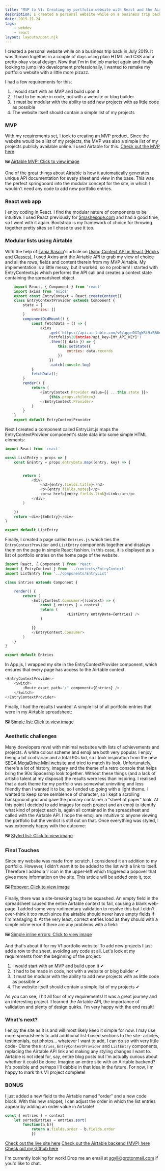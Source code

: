 ```yaml
---
title: "MVP to V1: Creating my portfolio website with React and the Airtable API"
description: I created a personal website while on a business trip back in July 2019. It was thrown together in a couple of days using plain HTML and CSS and a pretty okay visual design. Now that I'm in the job market again and finally looking to jump into development professionally, I wanted to remake my portfolio website with a little more pizazz.
date: 2019-11-24
tags: 
    - webdev
    - react
layout: layouts/post.njk
---
```

I created a personal website while on a business trip back in July 2019. It was thrown together in a couple of days using plain HTML and CSS and a pretty okay visual design. Now that I'm in the job market again and finally looking to jump into development professionally, I wanted to remake my portfolio website with a little more pizazz.

I had a few requirements for this:
1. I would start with an MVP and build upon it
2. It had to be made in code, not with a website or blog builder
3. It must be modular with the ability to add new projects with as little code as possible
4. The website itself should contain a simple list of my projects


### MVP
With my requirements set, I took to creating an MVP product. Since the website would be a list of my projects, the MVP was also a simple list of my projects publicly available online. I used Airtable for this. [Check out the MVP here](https://airtable.com/shre8qIxVeziaXfOQ/tblMvHba5g75ohHHM?blocks=hide).

🖼️ [Airtable MVP: Click to view image](https://thepracticaldev.s3.amazonaws.com/i/swvnp5986qk00g673zs7.png)

One of the great things about Airtable is how it automatically generates unique API documentation for every sheet and view in the base. This was the perfect springboard into the modular concept for the site, in which I wouldn't need any code to add new portfolio entries.


### React web app
I enjoy coding in React. I find the modular nature of components to be intuitive. I used React previously for [Smashesque.com](smashesque.com) and had a good time, so I went with it again. Bootstrap is my framework of choice for throwing together pretty sites so I chose to use it too.


### Modular lists using Airtable
With the help of [Tania Rascia](https://dev.to/taniarascia)'s article on [Using Context API in React (Hooks and Classes)](https://www.taniarascia.com/using-context-api-in-react/), I used Axios and the Airtable API to grab my view of choice and all the rows, fields and content therein from my MVP Airtable. My implementation is a little messy, but it worked, so no problem!
I started with EntryContexts.js which performs the API call and creates a context state containing the spreadsheet object.

```javascript
    import React, { Component } from 'react'
    import axios from 'axios'
    export const EntryContext = React.createContext()
    class EntryContextProvider extends Component {
        state = {
            entries: []
        }
        componentDidMount() {
            const fetchData = () => {
                axios
                    .get('https://api.airtable.com/v0/appeDXIgWSt9xRB6n/
                    Portfolio%20Entries?api_key=[MY_API_KEY]')
                    .then(({ data }) => {
                        this.setState({
                            entries: data.records
                        })
                    })
                    .catch(console.log)
            }
            fetchData();
        }
        render() {
            return (
                <EntryContext.Provider value={{ ...this.state }}>
                    {this.props.children}
                </EntryContext.Provider>
            )
        }
    }
    export default EntryContextProvider
```

Next I created a component called EntryList.js maps the EntryContextProvider component's state data into some simple HTML elements:
```javascript
import React from 'react'

const ListEntry = props => {
    const EnEntry = props.entryData.map((entry, key) => {


        return (
            <div>
                <h3>{entry.fields.title}</h3>
                <p>{entry.fields.notes}</p>
                <p><a href={entry.fields.link}>Link</a></p>
            </div>
        )

    })
    return <div>{EnEntry}</div>
}

export default ListEntry
```

Finally, I created a page called `Entries.js` which ties the `EntryContextProvider` and `ListEntry` components together and displays them on the page in simple React fashion. In this case, it is displayed as a list of portfolio entries on the home page of the website.
```javascript
import React, { Component } from 'react'
import { EntryContext } from '../contexts/EntryContext'
import ListEntry from '../components/EntryList'

class Entries extends Component {

    render() {
        return (
            <EntryContext.Consumer>{(context) => {
                const { entries } = context
                return (
                            <ListEntry entryData={entries} />
                )

            }}
            </EntryContext.Consumer>
        )
    }
}

export default Entries
```

In App.js, I wrapped my site in the EntryContextProvider component, which ensures that every page has access to the Airtable context.
```javascript
<EntryContextProvider>
    <Switch>
        <Route exact path="/" component={Entries} />
    </Switch>
</EntryContextProvider>
```

Finally, I had the results I wanted! A simple list of all portfolio entries that were in my Airtable spreadsheet:

🖼️ [Simple list: Click to view image](https://thepracticaldev.s3.amazonaws.com/i/cybsyolz0md43i9uq9kr.PNG)


### Aesthetic challenges
Many developers revel with minimal websites with lists of achievements and projects. A white colour scheme and emoji are both very popular. I enjoy being a bit contrarian and a total 90s kid, so I took inspiration from the new [SEGA MegaDrive Mini website](https://megadrivemini.sega.com/) and tried to match its look. Unfortunately, there's a lot of history, imagery and the theme of a retro console that helps bring the 90s Spaceship look together. Without these things (and a lack of artistic talent at my disposal) the results were less than inspiring. I realised that a dark theme for my portfolio was somewhat uninviting and less friendly than I wanted it to be, so I ended up going with a light theme. I wanted to keep some semblence of character, so I kept a scrolling background grid and gave the primary container a "sheet of paper" look. At this point I decided to add images for each project and an emoji to identify what kind of project each is, again all contained in the spreadsheet and called with the Airtable API. I hope the emoji are intuitive to anyone viewing the portfolio but the verdict is still out on that. Once everything was styled, I was extremely happy with the outcome:

🖼️ [Styled list: Click to view image](https://thepracticaldev.s3.amazonaws.com/i/vttiq9v63fwl0p0jwmva.PNG)


### Final Touches
Since my website was made from scratch, I considered it an addition to my portfolio. However, I didn't want it to be added to the list with a link to itself. Therefore I added a ❔ icon in the upper-left which triggered a popover that gives more information on the site. This article will be added onto it, too:

🖼️ [Popover: Click to view image](https://thepracticaldev.s3.amazonaws.com/i/01gy48dmiozz2ke2lbrw.PNG)

Finally, there was a site-breaking bug to be squashed. An empty field in the spreadsheet caused the entire Airtable context to fail, causing a blank web-page. I added some very rudimentary validation to resolve this but I didn't over-think it too much since the airtable should never have empty fields if I'm managing it. At the very least, correct entries load as they should with a simple inline error if there are any problems with a field:

🖼️ [Simple inline errors: Click to view image](https://thepracticaldev.s3.amazonaws.com/i/3fc7ob76vhqp02b08vxp.PNG)

And that's about it for my V1 portfolio website! To add new projects I just add a row to the sheet, avoiding any code at all. Let's look at my requirements from the beginning of the project:

1. I would start with an MVP and build upon it ✔
2. It had to be made in code, not with a website or blog builder ✔
3. It must be modular with the ability to add new projects with as little code as possible ✔
4. The website itself should contain a simple list of my projects ✔

As you can see, I hit all four of my requirements! It was a great journey and an interesting project. I learned the Airtable API, the importance of validation and plenty of design quirks. I'm very happy with the end result!


### What's next?
I enjoy the site as it is and will most likely keep it simple for now. I may use more spreadsheets to add additional list-based sections to the site- articles, testimonials, cat photos... whatever I want to add, I can do so with very little code- Clone the `Entries`, `EntryContextProvider` and `ListEntry` components, replacing the Airtable API link and making any styling changes I want to.
Airtable is not ideal for, say, entire blog posts but I'm actually curious about whether it could be done. Imagine an entire site with an Airtable backend? It's possible and perhaps I'll dabble in that idea in the future. For now, I'm happy to mark this V1 project complete! 


### BONUS 
I just added a new field to the Airtable named "order" and a new code block. With this new snippet, I can adjust the order in which the list entries appear by adding an order value in Airtable!

```javascript
const { entries } = context
    let sortedEntries = entries.sort(
        function(a,b){
            return a.fields.order - b.fields.order
            })
```

[Check out the live site here](https://shemthedev.com/)
[Check out the Airtable backend (MVP) here](https://airtable.com/shre8qIxVeziaXfOQ/tblMvHba5g75ohHHM?blocks=hide)
[Check out my Github here](https://github.com/ShemTheDev)

I'm currently looking for work! Drop me an email at sgyll@protonmail.com if you'd like to chat.


